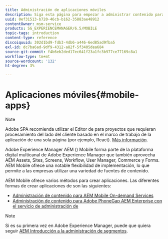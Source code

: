 ```yaml
---
title: Administración de aplicaciones móviles
description: Siga esta página para empezar a administrar contenido para aplicaciones móviles.
uuid: 0ef31513-b720-46cb-b162-35883ae48912
contentOwner: msm-service
products: SG_EXPERIENCEMANAGER/6.5/MOBILE
topic-tags: introduction
content-type: reference
discoiquuid: 302d1bd9-fdb3-4db6-a446-6ed85ad9fba5
exl-id: dc7ba6ad-9df9-4312-a82f-5f3405dea684
source-git-commit: f4b6eb2ded17ec641f23a1fc3b977ce77169c8a1
workflow-type: tm+mt
source-wordcount: '132'
ht-degree: 3%

---
```


# Aplicaciones móviles{#mobile-apps}

>[!NOTE]
>
>Adobe SPA recomienda utilizar el Editor de para proyectos que requieran procesamiento del lado del cliente basado en el marco de trabajo de la aplicación de una sola página (por ejemplo, React). [Más información](/help/sites-developing/spa-overview.md).

Adobe Experience Manager AEM () Mobile forma parte de la plataforma digital multicanal de Adobe Experience Manager que también aprovecha AEM Assets, Sites, Screens, Workflow, User Manager, Commerce y Forms. AEM Mobile ofrece una notable flexibilidad de implementación, lo que permite a las empresas utilizar una variedad de fuentes de contenido.

AEM Mobile ofrece varios métodos para crear aplicaciones. Las diferentes formas de crear aplicaciones de son las siguientes:

* [Administración de contenido para AEM Mobile On-demand Services](/help/mobile/aem-mobile.md)
* [Administración de contenido para Adobe PhoneGap AEM Enterprise con el servicio de administración de](/help/mobile/administer-phonegap.md)

>[!NOTE]
>
>Si es su primera vez en Adobe Experience Manager, puede que quiera seguir [AEM Introducción a la administración de segmentos](/help/sites-deploying/deploy.md).
